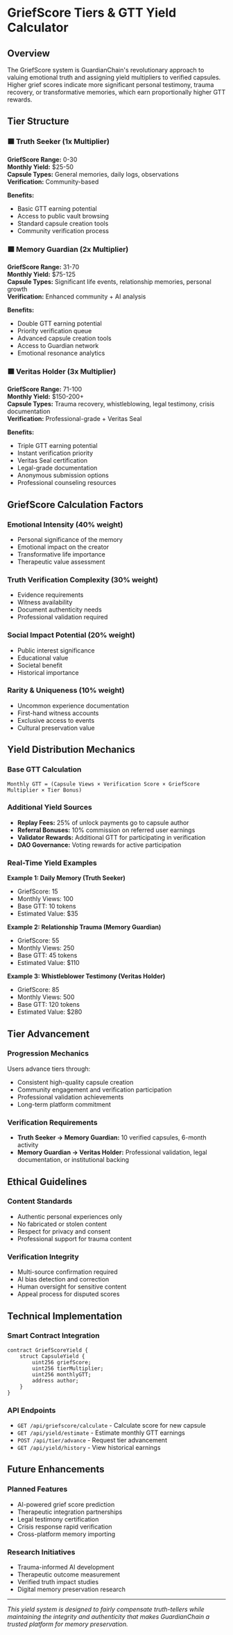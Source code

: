 # GriefScore Tiers & GTT Yield Calculator

## Overview
The GriefScore system is GuardianChain's revolutionary approach to valuing emotional truth and assigning yield multipliers to verified capsules. Higher grief scores indicate more significant personal testimony, trauma recovery, or transformative memories, which earn proportionally higher GTT rewards.

## Tier Structure

### 🟦 Truth Seeker (1x Multiplier)
**GriefScore Range:** 0-30  
**Monthly Yield:** $25-50  
**Capsule Types:** General memories, daily logs, observations  
**Verification:** Community-based  

**Benefits:**
- Basic GTT earning potential
- Access to public vault browsing
- Standard capsule creation tools
- Community verification process

### 🟩 Memory Guardian (2x Multiplier)
**GriefScore Range:** 31-70  
**Monthly Yield:** $75-125  
**Capsule Types:** Significant life events, relationship memories, personal growth  
**Verification:** Enhanced community + AI analysis  

**Benefits:**
- Double GTT earning potential
- Priority verification queue
- Advanced capsule creation tools
- Access to Guardian network
- Emotional resonance analytics

### 🟪 Veritas Holder (3x Multiplier)
**GriefScore Range:** 71-100  
**Monthly Yield:** $150-200+  
**Capsule Types:** Trauma recovery, whistleblowing, legal testimony, crisis documentation  
**Verification:** Professional-grade + Veritas Seal  

**Benefits:**
- Triple GTT earning potential
- Instant verification priority
- Veritas Seal certification
- Legal-grade documentation
- Anonymous submission options
- Professional counseling resources

## GriefScore Calculation Factors

### Emotional Intensity (40% weight)
- Personal significance of the memory
- Emotional impact on the creator
- Transformative life importance
- Therapeutic value assessment

### Truth Verification Complexity (30% weight)
- Evidence requirements
- Witness availability
- Document authenticity needs
- Professional validation required

### Social Impact Potential (20% weight)
- Public interest significance
- Educational value
- Societal benefit
- Historical importance

### Rarity & Uniqueness (10% weight)
- Uncommon experience documentation
- First-hand witness accounts
- Exclusive access to events
- Cultural preservation value

## Yield Distribution Mechanics

### Base GTT Calculation
```
Monthly GTT = (Capsule Views × Verification Score × GriefScore Multiplier × Tier Bonus)
```

### Additional Yield Sources
- **Replay Fees:** 25% of unlock payments go to capsule author
- **Referral Bonuses:** 10% commission on referred user earnings
- **Validator Rewards:** Additional GTT for participating in verification
- **DAO Governance:** Voting rewards for active participation

### Real-Time Yield Examples

**Example 1: Daily Memory (Truth Seeker)**
- GriefScore: 15
- Monthly Views: 100
- Base GTT: 10 tokens
- Estimated Value: $35

**Example 2: Relationship Trauma (Memory Guardian)**
- GriefScore: 55
- Monthly Views: 250
- Base GTT: 45 tokens
- Estimated Value: $110

**Example 3: Whistleblower Testimony (Veritas Holder)**
- GriefScore: 85
- Monthly Views: 500
- Base GTT: 120 tokens
- Estimated Value: $280

## Tier Advancement

### Progression Mechanics
Users advance tiers through:
- Consistent high-quality capsule creation
- Community engagement and verification participation
- Professional validation achievements
- Long-term platform commitment

### Verification Requirements
- **Truth Seeker → Memory Guardian:** 10 verified capsules, 6-month activity
- **Memory Guardian → Veritas Holder:** Professional validation, legal documentation, or institutional backing

## Ethical Guidelines

### Content Standards
- Authentic personal experiences only
- No fabricated or stolen content
- Respect for privacy and consent
- Professional support for trauma content

### Verification Integrity
- Multi-source confirmation required
- AI bias detection and correction
- Human oversight for sensitive content
- Appeal process for disputed scores

## Technical Implementation

### Smart Contract Integration
```solidity
contract GriefScoreYield {
    struct CapsuleYield {
        uint256 griefScore;
        uint256 tierMultiplier;
        uint256 monthlyGTT;
        address author;
    }
}
```

### API Endpoints
- `GET /api/griefscore/calculate` - Calculate score for new capsule
- `GET /api/yield/estimate` - Estimate monthly GTT earnings
- `POST /api/tier/advance` - Request tier advancement
- `GET /api/yield/history` - View historical earnings

## Future Enhancements

### Planned Features
- AI-powered grief score prediction
- Therapeutic integration partnerships
- Legal testimony certification
- Crisis response rapid verification
- Cross-platform memory importing

### Research Initiatives
- Trauma-informed AI development
- Therapeutic outcome measurement
- Verified truth impact studies
- Digital memory preservation research

---

*This yield system is designed to fairly compensate truth-tellers while maintaining the integrity and authenticity that makes GuardianChain a trusted platform for memory preservation.*